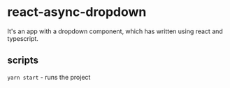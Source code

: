 # react-async-dropdown

It's an app with a dropdown component, which has written using react and typescript.

## scripts

`yarn start` - runs the project